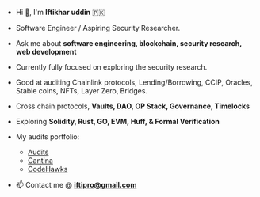- Hi 👋, I'm **Iftikhar uddin** 🇵🇰
- Software Engineer / Aspiring Security Researcher.
- Ask me about **software engineering, blockchain, security research, web development**
- Currently fully focused on exploring the security research.
- Good at auditing Chainlink protocols, Lending/Borrowing, CCIP, Oracles, Stable coins, NFTs, Layer Zero, Bridges.
- Cross chain protocols, **Vaults, DAO, OP Stack, Governance, Timelocks**
- Exploring **Solidity, Rust, GO, EVM, Huff, & Formal Verification**
- My audits portfolio:
  - [Audits](https://github.com/iftikharuddin/audit-reports)
  - [Cantina](https://cantina.xyz/u/0xTheBlackPanther)
  - [CodeHawks](https://www.codehawks.com/profile/clnca1ftl0000lf08bfytq099)

- 📫 Contact me @ **iftipro@gmail.com**





